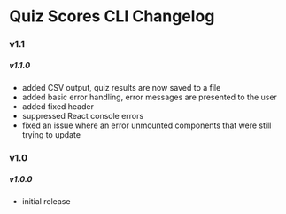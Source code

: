 # Quiz Scores CLI Changelog

### v1.1

##### v1.1.0

- added CSV output, quiz results are now saved to a file
- added basic error handling, error messages are presented to the user
- added fixed header
- suppressed React console errors
- fixed an issue where an error unmounted components that were still trying to update

### v1.0

##### v1.0.0

- initial release
